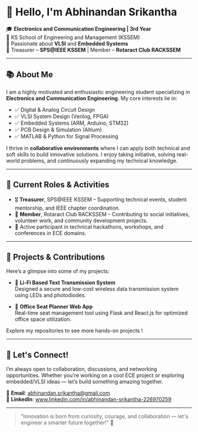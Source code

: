 # 👋 Hello, I'm Abhinandan Srikantha

🎓 **Electronics and Communication Engineering | 3rd Year**  
🏫 KS School of Engineering and Management (KSSEM)  
🔧 Passionate about **VLSI** and **Embedded Systems**  
👥 Treasurer – **SPS@IEEE KSSEM** | Member – **Rotaract Club RACKSSEM**

---

## 📚 About Me

I am a highly motivated and enthusiastic engineering student specializing in **Electronics and Communication Engineering**. My core interests lie in:

- ✅ Digital & Analog Circuit Design  
- ✅ VLSI System Design (Verilog, FPGA)  
- ✅ Embedded Systems (ARM,  Arduino, STM32)  
- ✅ PCB Design & Simulation (Altium)  
- ✅ MATLAB & Python for Signal Processing  

I thrive in **collaborative environments** where I can apply both technical and soft skills to build innovative solutions. I enjoy taking initiative, solving real-world problems, and continuously expanding my technical knowledge.

---

## 💼 Current Roles & Activities

- 🎖 **Treasurer**, SPS@IEEE KSSEM – Supporting technical events, student mentorship, and IEEE chapter coordination.
- 🤝 **Member**, Rotaract Club RACKSSEM – Contributing to social initiatives, volunteer work, and community development projects.
- 🧠 Active participant in technical hackathons, workshops, and conferences in ECE domains.

---

## 🚀 Projects & Contributions

Here’s a glimpse into some of my projects:

- 🔦 **Li-Fi Based Text Transmission System**  
  Designed a secure and low-cost wireless data transmission system using LEDs and photodiodes.

- 📍 **Office Seat Planner Web App**  
  Real-time seat management tool using Flask and React.js for optimized office space utilization.

Explore my repositories to see more hands-on projects !

---

## 🤝 Let's Connect!

I’m always open to collaboration, discussions, and networking opportunities. Whether you're working on a cool ECE project or exploring embedded/VLSI ideas — let’s build something amazing together.

📧 **Email**: abhinandan.srikantha@gmail.com  
🔗 **LinkedIn**: www.linkedin.com/in/abhinandan-srikantha-226970259  


---

> "Innovation is born from curiosity, courage, and collaboration — let's engineer a smarter future together!" 🚀
